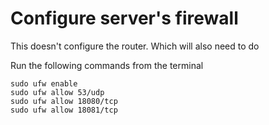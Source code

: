 # Configure server's firewall
This doesn't configure the router. Which will also need to do

Run the following commands from the terminal
```
sudo ufw enable
sudo ufw allow 53/udp
sudo ufw allow 18080/tcp
sudo ufw allow 18081/tcp
```

